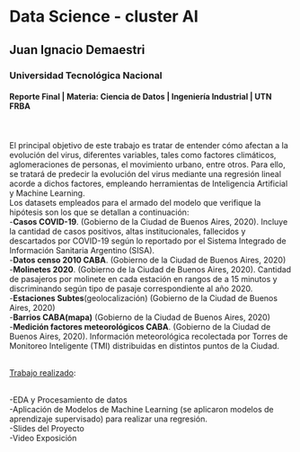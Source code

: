 # Data Science - cluster AI 
## Juan Ignacio Demaestri
### Universidad Tecnológica Nacional 
#### Reporte Final | Materia: Ciencia de Datos | Ingeniería Industrial | UTN FRBA

<br>
<br>
El principal objetivo de este trabajo es tratar de entender cómo afectan a la evolución del virus, diferentes variables, tales como factores climáticos, aglomeraciones de personas, el movimiento urbano, entre otros. Para ello, se tratará de predecir la evolución del virus mediante una regresión lineal acorde a dichos factores, empleando herramientas de Inteligencia Artificial y Machine Learning.

<br>
Los datasets empleados para el armado del modelo que verifique la hipótesis son los que se detallan a continuación:
<br>
-<b>Casos COVID-19</b>. (Gobierno de la Ciudad de Buenos Aires, 2020). Incluye la cantidad de casos positivos, altas institucionales, fallecidos y descartados por COVID-19 según lo reportado por el Sistema Integrado de Información Sanitaria Argentino (SISA).
<br>
-<b>Datos censo 2010 CABA</b>. (Gobierno de la Ciudad de Buenos Aires, 2020)
<br>
-<b>Molinetes 2020</b>. (Gobierno de la Ciudad de Buenos Aires, 2020). Cantidad de pasajeros por molinete en cada estación en rangos de a 15 minutos y discriminando según tipo de pasaje correspondiente al año 2020.
<br>
-<b>Estaciones Subtes</b>(geolocalización) (Gobierno de la Ciudad de Buenos Aires, 2020)
<br>
-<b>Barrios CABA(mapa)</b> (Gobierno de la Ciudad de Buenos Aires, 2020)
<br>
-<b>Medición factores meteorológicos CABA</b>.  (Gobierno de la Ciudad de Buenos Aires, 2020).  Información meteorológica recolectada por Torres de Monitoreo Inteligente (TMI) distribuidas en distintos puntos de la Ciudad.

<br>
<br>

<u>Trabajo realizado</u>:

<br>
-EDA y Procesamiento de datos
<br>
-Aplicación de Modelos de Machine Learning (se aplicaron modelos de aprendizaje supervisado) para realizar una regresión.
<br>
-Slides del Proyecto
<br>
-Video Exposición


